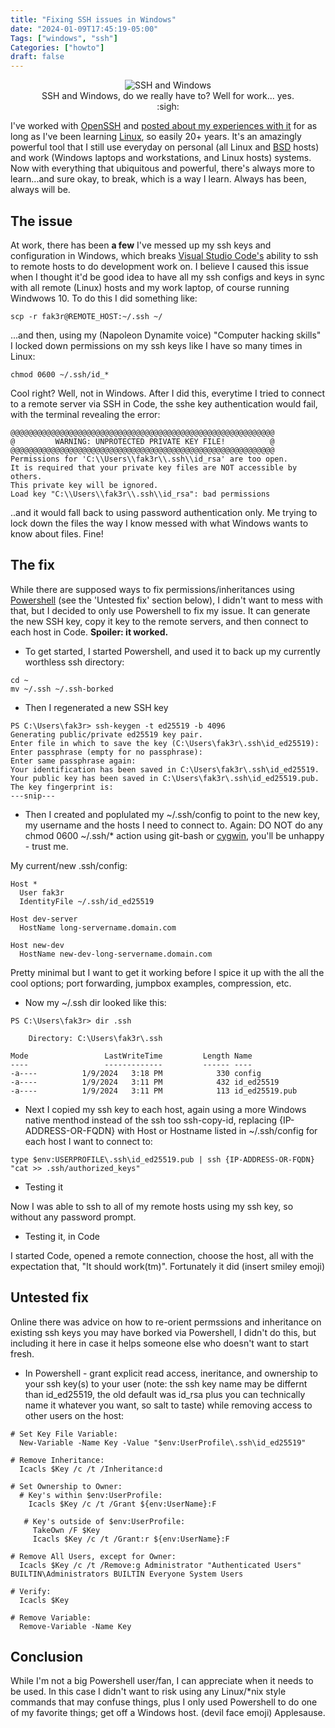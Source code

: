 ```yaml
---
title: "Fixing SSH issues in Windows"
date: "2024-01-09T17:45:19-05:00"
Tags: ["windows", "ssh"]
Categories: ["howto"] 
draft: false
---
```

<div align="center">
	<figure>
		<img src="/2024/ssh-windows.jpg" alt="SSH and Windows">
		<figcaption>SSH and Windows, do we really have to? Well for work... yes. :sigh:</figcaption>
	</figure>
</div>

I've worked with [OpenSSH](https://www.openssh.com/) and [posted about my experiences with it](https://duckduckgo.com/?q=openssh+site%3Afak3r.com) for as long as I've been learning [Linux](https://www.linux.org/), so easily 20+ years. It's an amazingly powerful tool that I still use everyday on personal (all Linux and [BSD](https://en.wikipedia.org/wiki/Berkeley_Software_Distribution) hosts) and work (Windows laptops and workstations, and Linux hosts) systems. Now with everything that ubiquitous and powerful, there's always more to learn...and sure okay, to break, which is a way I learn. Always has been, always will be.

## The issue

At work, there has been **a few** I've messed up my ssh keys and configuration in Windows, which breaks [Visual Studio Code's](https://code.visualstudio.com/) ability to ssh to remote hosts to do development work on. I believe I caused this issue when I thought it'd be good idea to have all my ssh configs and keys in sync with all remote (Linux) hosts and my work laptop, of course running Windwows 10. To do this I did something like:
 
```
scp -r fak3r@REMOTE_HOST:~/.ssh ~/
```
 
...and then, using my (Napoleon Dynamite voice) "Computer hacking skills" I locked down permissions on my ssh keys like I have so many times in Linux:
 
```
chmod 0600 ~/.ssh/id_*
```
 
Cool right? Well, not in Windows. After I did this, everytime I tried to connect to a remote server via SSH in Code, the sshe key authentication would fail, with the terminal revealing the error:
 
```
@@@@@@@@@@@@@@@@@@@@@@@@@@@@@@@@@@@@@@@@@@@@@@@@@@@@@@@@@@@
@         WARNING: UNPROTECTED PRIVATE KEY FILE!          @
@@@@@@@@@@@@@@@@@@@@@@@@@@@@@@@@@@@@@@@@@@@@@@@@@@@@@@@@@@@
Permissions for 'C:\\Users\\fak3r\\.ssh\\id_rsa' are too open.
It is required that your private key files are NOT accessible by others.
This private key will be ignored.
Load key "C:\\Users\\fak3r\\.ssh\\id_rsa": bad permissions
```
 
..and it would fall back to using password authentication only. Me trying to lock down the files the way I know messed with what Windows wants to know about files. Fine!
 
## The fix
 
While there are supposed ways to fix permissions/inheritances using [Powershell](https://learn.microsoft.com/en-us/powershell/) (see the 'Untested fix' section below), I didn't want to mess with that, but I decided to only use Powershell to fix my issue. It can generate the new SSH key, copy it key to the remote servers, and then connect to each host in Code. **Spoiler: it worked.**
 
* To get started, I started Powershell, and used it to back up my currently worthless ssh directory:
 
```
cd ~
mv ~/.ssh ~/.ssh-borked
```
 
* Then I regenerated a new SSH key
 
```
PS C:\Users\fak3r> ssh-keygen -t ed25519 -b 4096
Generating public/private ed25519 key pair.
Enter file in which to save the key (C:\Users\fak3r\.ssh\id_ed25519):
Enter passphrase (empty for no passphrase):
Enter same passphrase again:
Your identification has been saved in C:\Users\fak3r\.ssh\id_ed25519.
Your public key has been saved in C:\Users\fak3r\.ssh\id_ed25519.pub.
The key fingerprint is:
---snip---
```
 
* Then I created and poplulated my ~/.ssh/config to point to the new key, my username and the hosts I need to connect to. Again: DO NOT do any chmod 0600 ~/.ssh/* action using git-bash or [cygwin](https://cygwin.com/), you'll be unhappy - trust me.
 
My current/new .ssh/config:
 
```
Host *
  User fak3r
  IdentityFile ~/.ssh/id_ed25519
 
Host dev-server
  HostName long-servername.domain.com
 
Host new-dev
  HostName new-dev-long-servername.domain.com
```

Pretty minimal but I want to get it working before I spice it up with the all the cool options; port forwarding, jumpbox examples, compression, etc.
 
* Now my ~/.ssh dir looked like this:
 
```
PS C:\Users\fak3r> dir .ssh
 
    Directory: C:\Users\fak3r\.ssh
 
Mode                 LastWriteTime         Length Name
----                 -------------         ------ ----
-a----          1/9/2024   3:18 PM            330 config
-a----          1/9/2024   3:11 PM            432 id_ed25519
-a----          1/9/2024   3:11 PM            113 id_ed25519.pub
```
 
* Next I copied my ssh key to each host, again using a more Windows native menthod instead of the ssh too ssh-copy-id, replacing {IP-ADDRESS-OR-FQDN} with Host or Hostname listed in ~/.ssh/config for each host I want to connect to:
 
```
type $env:USERPROFILE\.ssh\id_ed25519.pub | ssh {IP-ADDRESS-OR-FQDN} "cat >> .ssh/authorized_keys"
```
 
* Testing it
 
Now I was able to ssh to all of my remote hosts using my ssh key, so without any password prompt.
 
* Testing it, in Code
 
I started Code, opened a remote connection, choose the host, all with the expectation that, "It should work(tm)". Fortunately it did (insert smiley emoji)
 
## Untested fix
 
Online there was advice on how to re-orient permssions and inheritance on existing ssh keys you may have borked via Powershell, I didn't do this, but including it here in case it helps someone else who doesn't want to start fresh.
 
* In Powershell - grant explicit read access, ineritance, and ownership to your ssh key(s) to your user (note: the ssh key name may be differnt than id_ed25519, the old default was id_rsa plus you can technically name it whatever you want, so salt to taste) while removing access to other users on the host:
 
```
# Set Key File Variable:
  New-Variable -Name Key -Value "$env:UserProfile\.ssh\id_ed25519"
 
# Remove Inheritance:
  Icacls $Key /c /t /Inheritance:d
 
# Set Ownership to Owner:
  # Key's within $env:UserProfile:
    Icacls $Key /c /t /Grant ${env:UserName}:F
 
   # Key's outside of $env:UserProfile:
     TakeOwn /F $Key
     Icacls $Key /c /t /Grant:r ${env:UserName}:F
 
# Remove All Users, except for Owner:
  Icacls $Key /c /t /Remove:g Administrator "Authenticated Users" BUILTIN\Administrators BUILTIN Everyone System Users
 
# Verify:
  Icacls $Key
 
# Remove Variable:
  Remove-Variable -Name Key
```

## Conclusion

While I'm not a big Powershell user/fan, I can appreciate when it needs to be used. In this case I didn't want to risk using any Linux/*nix style commands that may confuse things, plus I only used Powershell to do one of my favorite things; get off a Windows host. (devil face emoji) Applesause.
